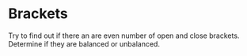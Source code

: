 # Brackets

Try to find out if there an are even number of open and close brackets.
Determine if they are balanced or unbalanced.
